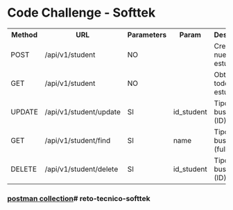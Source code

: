 # Code Challenge - Softtek

<table>
  <tr>
    <th>Method</th>
    <th>URL</th>
    <th>Parameters</th>
    <th>Param</th>
    <th>Description</th>
  </tr>
  <tr>
    <td>POST</td>
    <td>/api/v1/student</td>
    <td>NO</td>
    <td></td>
    <td>Crear nuevo estudiante</td>
  </tr>
  <tr>
    <td>GET</td>
    <td>/api/v1/student</td>
    <td>NO</td>
    <td></td>
    <td>Obtener todos los estudiantes</td>
  </tr>
  <tr>
    <td>UPDATE</td>
    <td>/api/v1/student/update</td>
    <td>SI</td>  
    <td>id_student</td>
    <td>Tipo de la busqueda (ID).</td>
  </tr>
  <tr>
    <td>GET</td>
    <td>/api/v1/student/find</td>
    <td>SI</td>  
    <td>name</td>
    <td>Tipo de la busqueda (fullName).</td>
  </tr>
  <tr>
    <td>DELETE</td>
    <td>/api/v1/student/delete</td>
    <td>SI</td>  
    <td>id_student</td>
    <td>Tipo de la busqueda (ID).</td>
  </tr>
</table>

### [postman collection](tools/Code-Challenge.postman_collection.json)# reto-tecnico-softtek
